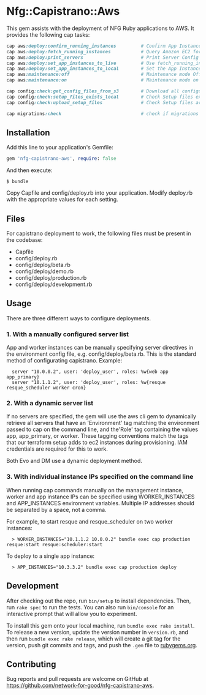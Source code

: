 # Nfg::Capistrano::Aws

This gem assists with the deployment of NFG Ruby applications to AWS. It provides the following cap tasks:
```ruby
cap aws:deploy:confirm_running_instances         # Confirm App Instances and Proceed
cap aws:deploy:fetch_running_instances           # Query Amazon EC2 for Instances tagged with Role: app/app_primary and Running
cap aws:deploy:print_servers                     # Print Server Config
cap aws:deploy:set_app_instances_to_live         # Use fetch_running_instances to set the App Instances
cap aws:deploy:set_app_instances_to_local        # Set the App Instance to localhost
cap aws:maintenance:off                          # Maintenance mode Off
cap aws:maintenance:on                           # Maintenance mode on

cap config:check:get_config_files_from_s3        # Download all configuration files from S3
cap config:check:setup_files_exists_local        # Check Setup files exists in Local
cap config:check:upload_setup_files              # Check Setup files are exists, if not upload files

cap migrations:check                             # check if migrations should be run
```

## Installation

Add this line to your application's Gemfile:

```ruby
gem 'nfg-capistrano-aws', require: false
```

And then execute:

    $ bundle

Copy Capfile and config/deploy.rb into your application. Modify deploy.rb with the appropriate values for each setting.

## Files

For capistrano deployment to work, the following files must be present in the codebase:

* Capfile
* config/deploy.rb
* config/deploy/beta.rb
* config/deploy/demo.rb
* config/deploy/production.rb
* config/deploy/development.rb

## Usage
There are three different ways to configure deployments.

### 1. With a manually configured server list
App and worker instances can be manually specifying server directives in the environment config file, e.g. config/deploy/beta.rb. This is the standard method of configurating capistrano. Example:
```
  server "10.0.0.2", user: 'deploy_user', roles: %w{web app app_primary}
  server "10.1.1.2", user: 'deploy_user', roles: %w{resque resque_scheduler worker cron}
```
### 2. With a dynamic server list
If no servers are specified, the gem will use the aws cli gem to dynamically retrieve all servers that have an 'Environment' tag matching the environment passed to cap on the command line, and the'Role' tag containing the values app, app_primary, or worker. These tagging conventions match the tags that our terraform setup adds to ec2 instances during provisioning. IAM credentials are required for this to work.

Both Evo and DM use a dynamic deployment method.

### 3. With individual instance IPs specified on the command line
When running cap commands manually on the management instance, worker and app instance IPs can be specified using WORKER_INSTANCES and APP_INSTANCES environment variables. Multiple IP addresses should be separated by a space, not a comma.

For example, to start resque and resque_scheduler on two worker instances:
```
  > WORKER_INSTANCES="10.1.1.2 10.0.0.2" bundle exec cap production resque:start resque:scheduler:start
```

To deploy to a single app instance:
```
  > APP_INSTANCES="10.3.3.2" bundle exec cap production deploy
```

## Development

After checking out the repo, run `bin/setup` to install dependencies. Then, run `rake spec` to run the tests. You can also run `bin/console` for an interactive prompt that will allow you to experiment.

To install this gem onto your local machine, run `bundle exec rake install`. To release a new version, update the version number in `version.rb`, and then run `bundle exec rake release`, which will create a git tag for the version, push git commits and tags, and push the `.gem` file to [rubygems.org](https://rubygems.org).

## Contributing

Bug reports and pull requests are welcome on GitHub at https://github.com/network-for-good/nfg-capistrano-aws.

